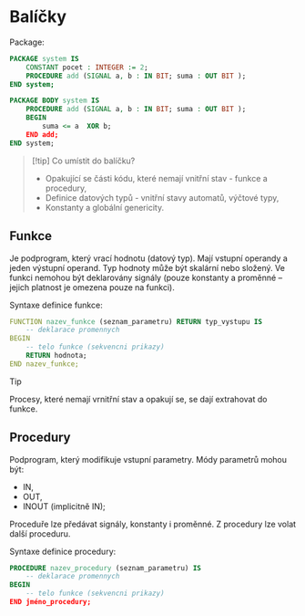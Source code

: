 # Balíčky

Package:
```VHDL
PACKAGE system IS
	CONSTANT pocet : INTEGER := 2;
	PROCEDURE add (SIGNAL a, b : IN BIT; suma : OUT BIT );
END system;

PACKAGE BODY system IS
	PROCEDURE add (SIGNAL a, b : IN BIT; suma : OUT BIT );
	BEGIN
		suma <= a  XOR b;
	END add;
END system;
```

> [!tip] Co umístit do balíčku?
> - Opakující se části kódu, které nemají vnitřní stav - funkce a procedury,
> - Definice datových typů - vnitřní stavy automatů, výčtové typy,
> - Konstanty a globální genericity.
## Funkce
Je podprogram, který vrací hodnotu (datový typ). Mají vstupní operandy a jeden výstupní operand. Typ hodnoty může být skalární nebo složený. Ve funkci nemohou být deklarovány signály (pouze konstanty a proměnné – jejich platnost je omezena pouze na funkci).

Syntaxe definice funkce:
```VHDL
FUNCTION nazev_funkce (seznam_parametru) RETURN typ_vystupu IS
    -- deklarace promennych
BEGIN
    -- telo funkce (sekvencni prikazy)
    RETURN hodnota;
END nazev_funkce;
```

> [!tip]
> Procesy, které nemají vrnitřní stav a opakují se, se dají extrahovat do funkce.

## Procedury
Podprogram, který modifikuje vstupní parametry. Módy parametrů mohou být: 
- IN, 
- OUT, 
- INOUT (implicitně IN);

Proceduře lze předávat signály, konstanty i proměnné. Z procedury lze volat další proceduru.

Syntaxe definice procedury:
```VHDL
PROCEDURE nazev_procedury (seznam_parametru) IS
    -- deklarace promennych
BEGIN
    -- telo funkce (sekvencni prikazy)
END jméno_procedury;
```
